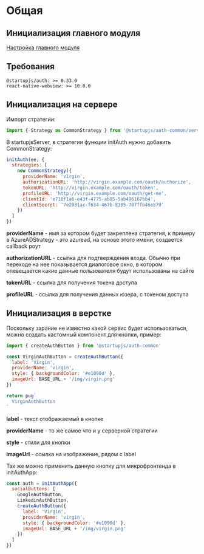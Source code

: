 # Общая

## Инициализация главного модуля
[Настройка главного модуля](/docs/auth/main)

## Требования

```
@startupjs/auth: >= 0.33.0
react-native-webview: >= 10.0.0
```

## Инициализация на сервере
Импорт стратегии:
```js
import { Strategy as CommonStrategy } from '@startupjs/auth-common/server'
```

В startupjsServer, в стратегии функции initAuth нужно добавить CommonStrategy:
```js
initAuth(ee, {
  strategies: [
    new CommonStrategy({
      providerName: 'virgin',
      authorizationURL: 'http://virgin.example.com/oauth/authorize',
      tokenURL: 'http://virgin.example.com/oauth/token',
      profileURL: 'http://virgin.example.com/oauth/get-me',
      clientId: 'e710f1a6-e43f-4775-ab85-5ab496167bb4',
      clientSecret: '7e2031ac-f634-467b-8105-707ffb46e879'
    })
  ]
})
```
**providerName** - имя за котором будет закреплена стратегия, к примеру в AzureADStrategy - это azuread, на основе этого имени, создается callback роут

**authorizationURL** - ссылка для подтверждения входа. Обычно при переходе на нее показывается диалоговое окно, в котором опевещается какие данные пользователя будут использованы на сайте

**tokenURL** - ссылка для получения токена доступа

**profileURL** - ссылка для получения данных юзера, с токеном доступа

## Инициализация в верстке
Поскольку зарание не известно какой сервис будет использоваться, можно создать кастомный компонент для кнопки, пример:

```js
import { createAuthButton } from '@startupjs/auth-common'
```

```jsx
const VirginAuthButton = createAuthButton({
  label: 'Virgin',
  providerName: 'virgin',
  style: { backgroundColor: '#e1090d' },
  imageUrl: BASE_URL + '/img/virgin.png'
})

return pug`
  VirginAuthButton
`
```
**label** - текст отображаемый в кнопке

**providerName** - то же самое что и у серверной стратегии

**style** - стили для кнопки

**imageUrl** - ссылка на изображение, рядом с label

Так же можно применить данную кнопку для микрофронтенда в initAuthApp:
```js
const auth = initAuthApp({
  socialButtons: [
    GoogleAuthButton,
    LinkedinAuthButton,
    createAuthButton({
      label: 'Virgin',
      providerName: 'virgin',
      style: { backgroundColor: '#e1090d' },
      imageUrl: BASE_URL + '/img/virgin.png'
    })
  ]
})
```
